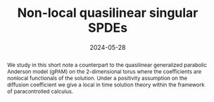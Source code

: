---
title: "Non-local quasilinear singular SPDEs"
authors:
- I. Bailleul
- H. Eulry
date: "2024-05-28"
doi: ""
reading_time: false

# Publication type.
# Accepts a single type but formatted as a YAML list (for Hugo requirements).
# Enter a publication type from the CSL standard.
publication_types: ["article"]

# Publication name and optional abbreviated publication name.
publication: ""
publication_short: ""

abstract: We study in this short note a counterpart to the quasilinear generalized parabolic Anderson model (gPAM) on the 2-dimensional torus where the coefficients are nonlocal functionals of the solution. Under a positivity assumption on the diffusion coefficient we give a local in time solution theory within the framework of paracontrolled calculus. 

# Summary. An optional shortened abstract.
summary: We study a counterpart to the quasilinear generalized parabolic Anderson model on the 2-dimensional torus where the coefficients are nonlocal functionals of the solution.

#featured: true

url_pdf: https://arxiv.org/abs/2405.18057

share: false
---
